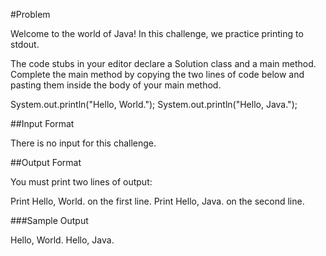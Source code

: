 #Problem

Welcome to the world of Java! In this challenge, we practice printing to stdout.

The code stubs in your editor declare a Solution class and a main method. Complete the main method by copying the two lines of code below and pasting them inside the body of your main method.

System.out.println("Hello, World.");
System.out.println("Hello, Java.");

##Input Format

There is no input for this challenge.

##Output Format

You must print two lines of output:

Print Hello, World. on the first line.
Print Hello, Java. on the second line.

###Sample Output

Hello, World.
Hello, Java.